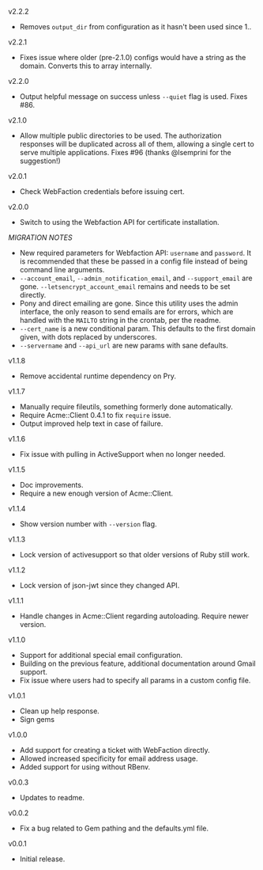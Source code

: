 v2.2.2

* Removes `output_dir` from configuration as it hasn't been used since 1..

v2.2.1

* Fixes issue where older (pre-2.1.0) configs would have a string as the domain. Converts this to array internally.

v2.2.0

* Output helpful message on success unless `--quiet` flag is used. Fixes #86.

v2.1.0

* Allow multiple public directories to be used. The authorization responses will be duplicated across all of them, allowing a single cert to serve multiple applications. Fixes #96 (thanks @lsemprini for the suggestion!)

v2.0.1

* Check WebFaction credentials before issuing cert.

v2.0.0

* Switch to using the Webfaction API for certificate installation.

*MIGRATION NOTES*

* New required parameters for Webfaction API: `username` and `password`. It is recommended that these be passed in a config file instead of being command line arguments.
* `--account_email`, `--admin_notification_email`, and `--support_email` are gone. `--letsencrypt_account_email` remains and needs to be set directly.
* Pony and direct emailing are gone. Since this utility uses the admin interface, the only reason to send emails are for errors, which are handled with the `MAILTO` string in the crontab, per the readme.
* `--cert_name` is a new conditional param. This defaults to the first domain given, with dots replaced by underscores.
* `--servername` and `--api_url` are new params with sane defaults.

v1.1.8

* Remove accidental runtime dependency on Pry.

v1.1.7

* Manually require fileutils, something formerly done automatically.
* Require Acme::Client 0.4.1 to fix `require` issue.
* Output improved help text in case of failure.

v1.1.6

* Fix issue with pulling in ActiveSupport when no longer needed.

v1.1.5

* Doc improvements.
* Require a new enough version of Acme::Client.

v1.1.4

* Show version number with `--version` flag.

v1.1.3

* Lock version of activesupport so that older versions of Ruby still work.

v1.1.2

* Lock version of json-jwt since they changed API.

v1.1.1

* Handle changes in Acme::Client regarding autoloading. Require newer version.

v1.1.0

* Support for additional special email configuration.
* Building on the previous feature, additional documentation around Gmail support.
* Fix issue where users had to specify all params in a custom config file.

v1.0.1

* Clean up help response.
* Sign gems

v1.0.0

* Add support for creating a ticket with WebFaction directly.
* Allowed increased specificity for email address usage.
* Added support for using without RBenv.

v0.0.3

* Updates to readme.

v0.0.2

* Fix a bug related to Gem pathing and the defaults.yml file.

v0.0.1

* Initial release.
